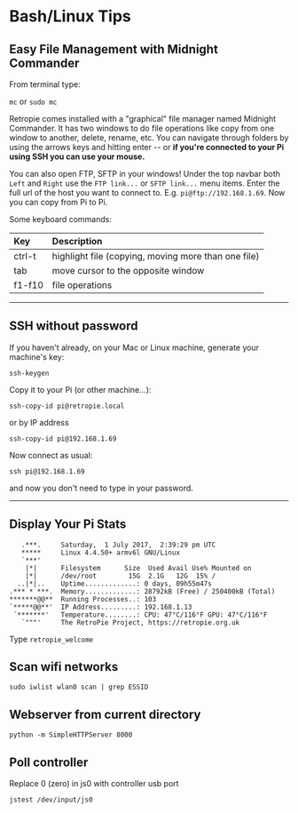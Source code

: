 # Bash/Linux Tips

## Easy File Management with Midnight Commander

From terminal type:

`mc` or `sudo mc`

Retropie comes installed with a "graphical" file manager named Midnight Commander.
It has two windows to do file operations like copy from one window to another,
delete, rename, etc. You can navigate through folders by using the arrows keys and
hitting enter -- or **if you're connected to your Pi using SSH you can use your
mouse.**

You can also open FTP, SFTP in your windows! Under the top navbar both `Left` and `Right` use the `FTP link...` or `SFTP link...` menu items. Enter the full url of the host you want to connect to. E.g. `pi@ftp://192.168.1.69`. Now you can copy from Pi to Pi.

Some keyboard commands:

|Key|Description|
|:--|:--|
|ctrl-t|highlight file (copying, moving more than one file)|
|tab|move cursor to the opposite window|
|f1-f10|file operations|


----

## SSH without password

If you haven't already, on your Mac or Linux machine, generate your machine's key:

`ssh-keygen`

Copy it to your Pi (or other machine...):

`ssh-copy-id pi@retropie.local`

or by IP address

`ssh-copy-id pi@192.168.1.69`

Now connect as usual:

`ssh pi@192.168.1.69`

and now you don't need to type in your password.


----

## Display Your Pi Stats

```
   .***.     Saturday,  1 July 2017,  2:39:29 pm UTC
   *****     Linux 4.4.50+ armv6l GNU/Linux
   `***'
    |*|      Filesystem      Size  Used Avail Use% Mounted on
    |*|      /dev/root        15G  2.1G   12G  15% /
  ..|*|..    Uptime.............: 0 days, 09h55m47s
.*** * ***.  Memory.............: 28792kB (Free) / 250400kB (Total)
*******@@**  Running Processes..: 103
`*****@@**'  IP Address.........: 192.168.1.13
 `*******'   Temperature........: CPU: 47°C/116°F GPU: 47°C/116°F
   `"""'     The RetroPie Project, https://retropie.org.uk
```

Type `retropie_welcome`


## Scan wifi networks

`sudo iwlist wlan0 scan | grep ESSID`

## Webserver from current directory

`python -m SimpleHTTPServer 8000`

## Poll controller

Replace 0 (zero) in js0 with controller usb port

`jstest /dev/input/js0`
